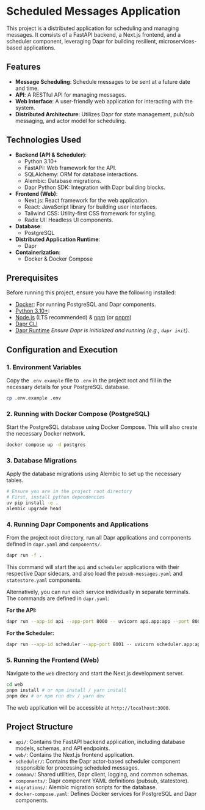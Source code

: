# Scheduled Messages Application

This project is a distributed application for scheduling and managing messages. It consists of a FastAPI backend, a Next.js frontend, and a scheduler component, leveraging Dapr for building resilient, microservices-based applications.

## Features

- **Message Scheduling**: Schedule messages to be sent at a future date and time.
- **API**: A RESTful API for managing messages.
- **Web Interface**: A user-friendly web application for interacting with the system.
- **Distributed Architecture**: Utilizes Dapr for state management, pub/sub messaging, and actor model for scheduling.

## Technologies Used

- **Backend (API & Scheduler)**:
  - Python 3.10+
  - FastAPI: Web framework for the API.
  - SQLAlchemy: ORM for database interactions.
  - Alembic: Database migrations.
  - Dapr Python SDK: Integration with Dapr building blocks.
- **Frontend (Web)**:
  - Next.js: React framework for the web application.
  - React: JavaScript library for building user interfaces.
  - Tailwind CSS: Utility-first CSS framework for styling.
  - Radix UI: Headless UI components.
- **Database**:
  - PostgreSQL
- **Distributed Application Runtime**:
  - Dapr
- **Containerization**:
  - Docker & Docker Compose

## Prerequisites

Before running this project, ensure you have the following installed:

- [Docker](https://docs.docker.com/get-docker/): For running PostgreSQL and Dapr components.
- [Python 3.10+](https://www.python.org/downloads/):
- [Node.js](https://nodejs.org/en/download/) (LTS recommended) & [npm](https://www.npmjs.com/) (or [pnpm](https://pnpm.io/))
- [Dapr CLI](https://docs.dapr.io/getting-started/install-dapr-cli/)
- [Dapr Runtime](https://docs.dapr.io/getting-started/install-dapr-selfhost/)
    *Ensure Dapr is initialized and running (e.g., `dapr init`).*

## Configuration and Execution

### 1. Environment Variables

Copy the `.env.example` file to `.env` in the project root and fill in the necessary details for your PostgreSQL database.

```bash
cp .env.example .env
```

### 2. Running with Docker Compose (PostgreSQL)

Start the PostgreSQL database using Docker Compose. This will also create the necessary Docker network.

```bash
docker compose up -d postgres
```

### 3. Database Migrations

Apply the database migrations using Alembic to set up the necessary tables.

```bash
# Ensure you are in the project root directory
# First, install python dependencies
uv pip install -e .
alembic upgrade head
```

### 4. Running Dapr Components and Applications

From the project root directory, run all Dapr applications and components defined in `dapr.yaml` and `components/`.

```bash
dapr run -f .
```

This command will start the `api` and `scheduler` applications with their respective Dapr sidecars, and also load the `pubsub-messages.yaml` and `statestore.yaml` components.

Alternatively, you can run each service individually in separate terminals. The commands are defined in `dapr.yaml`:

**For the API:**
```bash
dapr run --app-id api --app-port 8000 -- uvicorn api.app:app --port 8000
```

**For the Scheduler:**
```bash
dapr run --app-id scheduler --app-port 8001 -- uvicorn scheduler.app:app --port 8001
```

### 5. Running the Frontend (Web)

Navigate to the `web` directory and start the Next.js development server.

```bash
cd web
pnpm install # or npm install / yarn install
pnpm dev # or npm run dev / yarn dev
```

The web application will be accessible at `http://localhost:3000`.

## Project Structure

- `api/`: Contains the FastAPI backend application, including database models, schemas, and API endpoints.
- `web/`: Contains the Next.js frontend application.
- `scheduler/`: Contains the Dapr actor-based scheduler component responsible for processing scheduled messages.
- `common/`: Shared utilities, Dapr client, logging, and common schemas.
- `components/`: Dapr component YAML definitions (pubsub, statestore).
- `migrations/`: Alembic migration scripts for the database.
- `docker-compose.yaml`: Defines Docker services for PostgreSQL and Dapr components.
